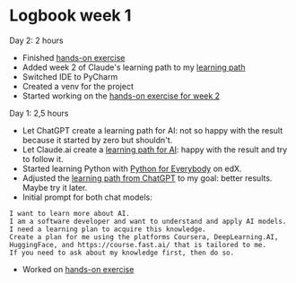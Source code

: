 # Logbook week 1

Day 2: 2 hours
- Finished [hands-on exercise](../docs/learnings/hands-on/week1/reading-files.py)
- Added week 2 of Claude's learning path to my [learning path](../docs/learning-path-by-claude.md)
- Switched IDE to PyCharm
- Created a venv for the project
- Started working on the [hands-on exercise for week 2](../docs/learnings/hands-on/week2/README.md)

Day 1: 2,5 hours
- Let ChatGPT create a learning path for AI: not so happy with the result because it started by zero but shouldn't.
- Let Claude.ai create a [learning path for AI](../docs/learning-path-by-claude.md): happy with the result and try to follow it.
- Started learning Python with [Python for Everybody](https://learning.edx.org/course/course-v1:MichiganX+py4e101x+2T2024/home) on edX.
- Adjusted the [learning path from ChatGPT](../docs/learning-path-by-chatgpt.md) to my goal: better results. Maybe try it later.
- Initial prompt for both chat models:
```text
I want to learn more about AI. 
I am a software developer and want to understand and apply AI models. 
I need a learning plan to acquire this knowledge. 
Create a plan for me using the platforms Coursera, DeepLearning.AI, 
HuggingFace, and https://course.fast.ai/ that is tailored to me. 
If you need to ask about my knowledge first, then do so.
```
- Worked on [hands-on exercise](../docs/learnings/hands-on/week1/reading-files.py)